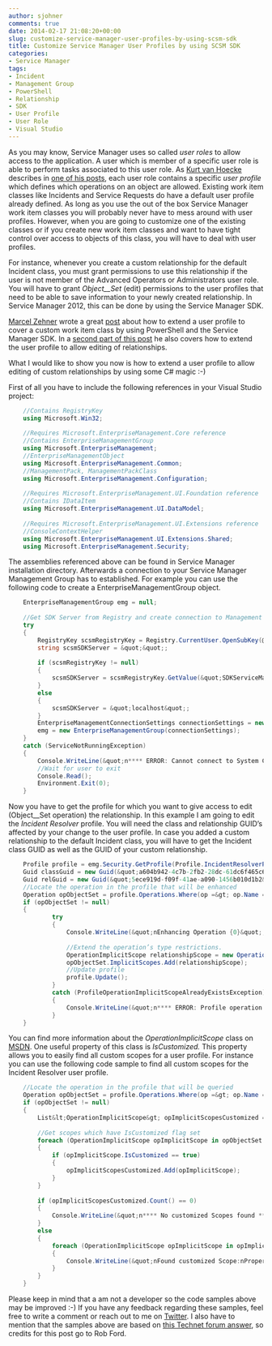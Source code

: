 ```yaml
---
author: sjohner
comments: true
date: 2014-02-17 21:08:20+00:00
slug: customize-service-manager-user-profiles-by-using-scsm-sdk
title: Customize Service Manager User Profiles by using SCSM SDK
categories:
- Service Manager
tags:
- Incident
- Management Group
- PowerShell
- Relationship
- SDK
- User Profile
- User Role
- Visual Studio
---
```


As you may know, Service Manager uses so called _user roles_ to allow access to the application. A user which is member of a specific user role is able to perform tasks associated to this user role. As [Kurt van Hoecke](http://twitter.com/BunkCo) describes in [one of his posts](http://scug.be/scsm/2010/03/21/service-manager-role-based-security-scoping/), each user role contains a specific _user profile_ which defines which operations on an object are allowed. Existing work item classes like Incidents and Service Requests do have a default user profile already defined. As long as you use the out of the box Service Manager work item classes you will probably never have to mess around with user profiles. However, when you are going to customize one of the existing classes or if you create new work item classes and want to have tight control over access to objects of this class, you will have to deal with user profiles.

For instance, whenever you create a custom relationship for the default Incident class, you must grant permissions to use this relationship if the user is not member of the Advanced Operators or Administrators user role. You will have to grant _Object__Set_ (edit) permissions to the user profiles that need to be able to save information to your newly created relationship. In Service Manager 2012, this can be done by using the Service Manager SDK.

[Marcel Zehner](http://twitter.com/marcelzehner) wrote a great [post](http://marcelzehner.ch/2014/01/07/scsm-user-role-customization-using-powershell-and-sdk-part-1/) about how to extend a user profile to cover a custom work item class by using PowerShell and the Service Manager SDK. In a [second part of this post](http://marcelzehner.ch/2014/01/12/scsm-user-role-customization-using-powershell-and-sdk-part-2/) he also covers how to extend the user profile to allow editing of relationships.

What I would like to show you now is how to extend a user profile to allow editing of custom relationships by using some C# magic :-)

First of all you have to include the following references in your Visual Studio project:

```csharp
    //Contains RegistryKey
    using Microsoft.Win32;
    
    //Requires Microsoft.EnterpriseManagement.Core reference
    //Contains EnterpriseManagementGroup
    using Microsoft.EnterpriseManagement;
    //EnterpriseManagementObject
    using Microsoft.EnterpriseManagement.Common;
    //ManagementPack, ManagementPackClass
    using Microsoft.EnterpriseManagement.Configuration;
    
    //Requires Microsoft.EnterpriseManagement.UI.Foundation reference
    //Contains IDataItem
    using Microsoft.EnterpriseManagement.UI.DataModel;
    
    //Requires Microsoft.EnterpriseManagement.UI.Extensions reference
    //ConsoleContextHelper
    using Microsoft.EnterpriseManagement.UI.Extensions.Shared;
    using Microsoft.EnterpriseManagement.Security;
```

The assemblies referenced above can be found in Service Manager installation directory. Afterwards a connection to your Service Manager Management Group has to established. For example you can use the following code to create a EnterpriseManagementGroup object.

```csharp
    EnterpriseManagementGroup emg = null;
    
    //Get SDK Server from Registry and create connection to Management Group based on this value
    try
    {
        RegistryKey scsmRegistryKey = Registry.CurrentUser.OpenSubKey(@&quot;SoftwareMicrosoftSystem Center2010Service ManagerConsoleUser Settings&quot;);
        string scsmSDKServer = &quot;&quot;;
    
        if (scsmRegistryKey != null)
        {
            scsmSDKServer = scsmRegistryKey.GetValue(&quot;SDKServiceMachine&quot;).ToString();
        }
        else
        {
            scsmSDKServer = &quot;localhost&quot;;
        }
        EnterpriseManagementConnectionSettings connectionSettings = new EnterpriseManagementConnectionSettings(scsmSDKServer);
        emg = new EnterpriseManagementGroup(connectionSettings);
    }
    catch (ServiceNotRunningException)
    {
        Console.WriteLine(&quot;n**** ERROR: Cannot connect to System Center Data Access Service ****&quot;);
        //Wait for user to exit
        Console.Read();
        Environment.Exit(0);
    }
```

Now you have to get the profile for which you want to give access to edit (Object__Set operation) the relationship. In this example I am going to edit the _Incident Resolver_ profile. You will need the class and relationship GUID’s affected by your change to the user profile. In case you added a custom relationship to the default Incident class, you will have to get the Incident class GUID as well as the GUID of your custom relationship.

```csharp
    Profile profile = emg.Security.GetProfile(Profile.IncidentResolverProfileId);
    Guid classGuid = new Guid(&quot;a604b942-4c7b-2fb2-28dc-61dc6f465c68&quot;);
    Guid relGuid = new Guid(&quot;5ece919d-f09f-41ae-a090-1456b010d1b2&quot;);
    //Locate the operation in the profile that will be enhanced
    Operation opObjectSet = profile.Operations.Where(op =&gt; op.Name == &quot;Object__Set&quot;).FirstOrDefault();
    if (opObjectSet != null)
    {
            try
            {
                Console.WriteLine(&quot;nEnhancing Operation {0}&quot;, opObjectSet.Name);
    
                //Extend the operation’s type restrictions.
                OperationImplicitScope relationshipScope = new OperationImplicitScope(classGuid, relGuid, RelationshipEndpoint.Unset);
                opObjectSet.ImplicitScopes.Add(relationshipScope);
                //Update profile
                profile.Update();
            }
            catch (ProfileOperationImplicitScopeAlreadyExistsException)
            {
                Console.WriteLine(&quot;n**** ERROR: Profile operation scopes already exist with the same broader rights. ****&quot;);
            }
    }
```

You can find more information about the _OperationImplicitScope_ class on [MSDN](http://msdn.microsoft.com/en-us/library/hh964378.aspx). One useful property of this class is _IsCustomized._ This property allows you to easily find all custom scopes for a user profile. For instance you can use the following code sample to find all custom scopes for the Incident Resolver user profile.

```csharp
    //Locate the operation in the profile that will be queried
    Operation opObjectSet = profile.Operations.Where(op =&gt; op.Name == &quot;Object__Set&quot;).FirstOrDefault();
    if (opObjectSet != null)
    {
        List&lt;OperationImplicitScope&gt; opImplicitScopesCustomized = new List&lt;OperationImplicitScope&gt;();
    
        //Get scopes which have IsCustomized flag set
        foreach (OperationImplicitScope opImplicitScope in opObjectSet.ImplicitScopes)
        {
            if (opImplicitScope.IsCustomized == true)
            {
                opImplicitScopesCustomized.Add(opImplicitScope);
            }
        }
    
        if (opImplicitScopesCustomized.Count() == 0)
        {
            Console.WriteLine(&quot;n**** No customized Scopes found ****&quot;);
        }
        else
        {
            foreach (OperationImplicitScope opImplicitScope in opImplicitScopesCustomized)
            {
                Console.WriteLine(&quot;nFound customized Scope:nProperty: {0}nRelationship: {1}nEndpoint: {2}n&quot;, opImplicitScope.Class.ToString(), opImplicitScope.Relationship.ToString(), opImplicitScope.RelationshipEndpoint.ToString());
            }
        }
    }
```

Please keep in mind that a am not a developer so the code samples above may be improved :-) If you have any feedback regarding these samples, feel free to write a comment or reach out to me on [Twitter](http://twitter.com/JohnerStefan). I also have to mention that the samples above are based on [this Technet forum answer](http://social.technet.microsoft.com/Forums/de-DE/98808622-1617-4e9d-8ca6-06a3555139cf/the-end-users-cannot-submit-a-service-request-after-extending-the-class?forum=portals), so credits for this post go to Rob Ford.
